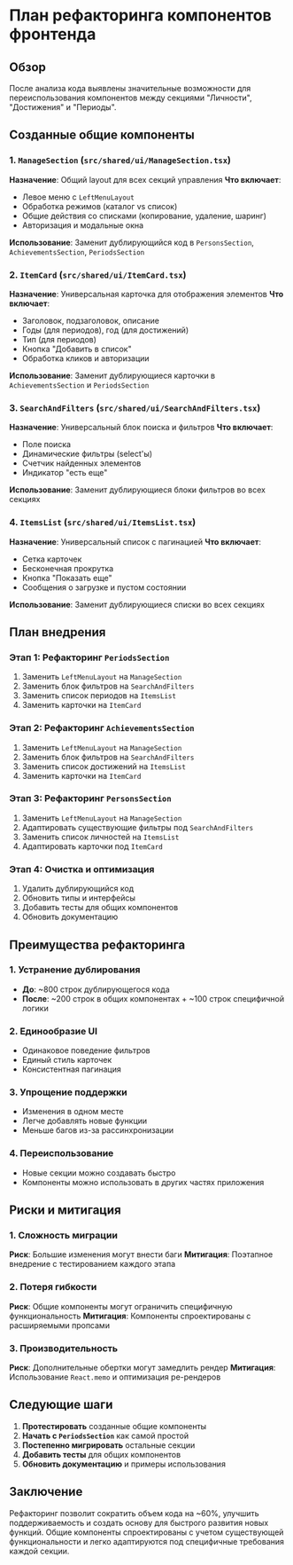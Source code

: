 # План рефакторинга компонентов фронтенда

## Обзор
После анализа кода выявлены значительные возможности для переиспользования компонентов между секциями "Личности", "Достижения" и "Периоды".

## Созданные общие компоненты

### 1. `ManageSection` (`src/shared/ui/ManageSection.tsx`)
**Назначение**: Общий layout для всех секций управления
**Что включает**:
- Левое меню с `LeftMenuLayout`
- Обработка режимов (каталог vs список)
- Общие действия со списками (копирование, удаление, шаринг)
- Авторизация и модальные окна

**Использование**: Заменит дублирующийся код в `PersonsSection`, `AchievementsSection`, `PeriodsSection`

### 2. `ItemCard` (`src/shared/ui/ItemCard.tsx`)
**Назначение**: Универсальная карточка для отображения элементов
**Что включает**:
- Заголовок, подзаголовок, описание
- Годы (для периодов), год (для достижений)
- Тип (для периодов)
- Кнопка "Добавить в список"
- Обработка кликов и авторизации

**Использование**: Заменит дублирующиеся карточки в `AchievementsSection` и `PeriodsSection`

### 3. `SearchAndFilters` (`src/shared/ui/SearchAndFilters.tsx`)
**Назначение**: Универсальный блок поиска и фильтров
**Что включает**:
- Поле поиска
- Динамические фильтры (select'ы)
- Счетчик найденных элементов
- Индикатор "есть еще"

**Использование**: Заменит дублирующиеся блоки фильтров во всех секциях

### 4. `ItemsList` (`src/shared/ui/ItemsList.tsx`)
**Назначение**: Универсальный список с пагинацией
**Что включает**:
- Сетка карточек
- Бесконечная прокрутка
- Кнопка "Показать еще"
- Сообщения о загрузке и пустом состоянии

**Использование**: Заменит дублирующиеся списки во всех секциях

## План внедрения

### Этап 1: Рефакторинг `PeriodsSection`
1. Заменить `LeftMenuLayout` на `ManageSection`
2. Заменить блок фильтров на `SearchAndFilters`
3. Заменить список периодов на `ItemsList`
4. Заменить карточки на `ItemCard`

### Этап 2: Рефакторинг `AchievementsSection`
1. Заменить `LeftMenuLayout` на `ManageSection`
2. Заменить блок фильтров на `SearchAndFilters`
3. Заменить список достижений на `ItemsList`
4. Заменить карточки на `ItemCard`

### Этап 3: Рефакторинг `PersonsSection`
1. Заменить `LeftMenuLayout` на `ManageSection`
2. Адаптировать существующие фильтры под `SearchAndFilters`
3. Заменить список личностей на `ItemsList`
4. Адаптировать карточки под `ItemCard`

### Этап 4: Очистка и оптимизация
1. Удалить дублирующийся код
2. Обновить типы и интерфейсы
3. Добавить тесты для общих компонентов
4. Обновить документацию

## Преимущества рефакторинга

### 1. Устранение дублирования
- **До**: ~800 строк дублирующегося кода
- **После**: ~200 строк в общих компонентах + ~100 строк специфичной логики

### 2. Единообразие UI
- Одинаковое поведение фильтров
- Единый стиль карточек
- Консистентная пагинация

### 3. Упрощение поддержки
- Изменения в одном месте
- Легче добавлять новые функции
- Меньше багов из-за рассинхронизации

### 4. Переиспользование
- Новые секции можно создавать быстро
- Компоненты можно использовать в других частях приложения

## Риски и митигация

### 1. Сложность миграции
**Риск**: Большие изменения могут внести баги
**Митигация**: Поэтапное внедрение с тестированием каждого этапа

### 2. Потеря гибкости
**Риск**: Общие компоненты могут ограничить специфичную функциональность
**Митигация**: Компоненты спроектированы с расширяемыми пропсами

### 3. Производительность
**Риск**: Дополнительные обертки могут замедлить рендер
**Митигация**: Использование `React.memo` и оптимизация ре-рендеров

## Следующие шаги

1. **Протестировать** созданные общие компоненты
2. **Начать с `PeriodsSection`** как самой простой
3. **Постепенно мигрировать** остальные секции
4. **Добавить тесты** для общих компонентов
5. **Обновить документацию** и примеры использования

## Заключение

Рефакторинг позволит сократить объем кода на ~60%, улучшить поддерживаемость и создать основу для быстрого развития новых функций. Общие компоненты спроектированы с учетом существующей функциональности и легко адаптируются под специфичные требования каждой секции.
